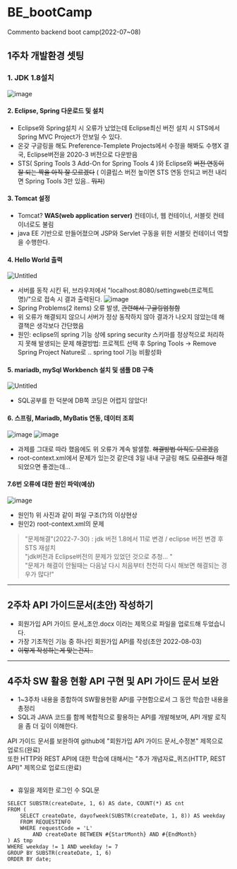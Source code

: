 # BE_bootCamp
 Commento  backend boot camp(2022-07~08)

## 1주차 개발환경 셋팅

### 1. JDK 1.8설치 
![image](https://user-images.githubusercontent.com/71398979/180863744-aebfb951-e80a-4203-a20b-e0067cd5c9f2.png)

#### 2. Eclipse, Spring 다운로드 및 설치
* Eclipse와 Spring설치 시 오류가 났었는데 Eclipse최신 버전 설치 시 STS에서 Spring  MVC Project가 안보일 수 있다.
 * 온갖 구글링을 해도 Preference-Templete Projects에서 수정을 해봐도 수행X 결국, Eclipse버전을 2020-3 버전으로 다운받음
 * STS( Spring Tools 3 Add-On for Spring Tools 4 )와 Eclipse와 ~~버전 연동이 잘 되는 짝을 아직 잘 모르겠다~~
   ( 이클립스 버전 높이면 STS 연동 안되고 버전 내리면 Spring Tools 3만 있음.. ~~뭐지~~)
  
#### 3. Tomcat 설정
* Tomcat? **WAS(web application server)** 컨테이너, 웹 컨테이너, 서블릿 컨테이너로도 불림
* java EE 기반으로 만들어졌으며 JSP와 Servlet 구동을 위한 서블릿 컨테이너 역할을 수행한다.

#### 4. Hello World 출력
![Untitled](https://user-images.githubusercontent.com/71398979/180865885-6d95cc6b-ad9f-445b-b8df-fa258b8d9dca.png)
* 서버를 동작 시킨 뒤, 브라우저에서 "localhost:8080/settingweb(프로젝트명)/"으로 접속 시 결과 출력된다.
 ![image](https://user-images.githubusercontent.com/71398979/180866008-1f9bc848-4219-4772-9963-ff488c032a4e.png)
 * Spring Problems(2 items) 오류 발생,  ~~관련해서 구글링엄청함~~ 
 * 위 오류가 해결되지 않으니 서버가 정상 동작하지 않아 결과가 나오지 않았는데 해결책은 생각보다 간단했음
 * 원인: eclipse의 spring 기능 상에 spring security 스키마를 정상적으로 처리하지 못해 발생되는 문제
   해결방법: 프로젝트 선택 후 Spring Tools -> Remove Spring Project Nature로 .. spring tool 기능 비활성화
   
#### 5. mariadb, mySql Workbench 설치 및 샘플 DB 구축
![Untitled](https://user-images.githubusercontent.com/71398979/180866426-09ce4e5b-3885-49aa-a488-073a1944fe0b.png)
* SQL공부를 한 덕분에 DB쪽 코딩은 어렵지 않았다!

#### 6. 스프링, Mariadb, MyBatis 연동, 데이터 조회
![image](https://user-images.githubusercontent.com/71398979/180866673-54aea042-1006-4521-abbd-1563e6dcd0f0.png)
![image](https://user-images.githubusercontent.com/71398979/180866714-5c26f7c8-158b-47d4-a11c-a52b16a83cb5.png)

* 과제를 그대로 따라 했음에도 위 오류가 계속 발샐함. ~~해결방법 아직도 모르겠음~~
* root-context.xml에서 문제가 있는것 같은데 3일 내내 구글링 해도 ~~모르겠다~~ 해결되었으면 좋겠는데...

#### 7.6번 오류에 대한 원인 파악(예상)
![image](https://user-images.githubusercontent.com/71398979/180869240-01db4482-95ea-4bac-9b41-425ea34e8535.png)
* 원인1) 위 사진과 같이 파일 구조(?)의 이상현상
* 원인2) root-context.xml의 문제 

> "문제해결"(2022-7-30) : jdk 버전 1.8에서 11로 변경 / eclipse 버전 변경 후 STS 재설치<br>
> "jdk버전과 Eclipse버전의 문제가 있었던 것으로 추청... "<br>
> "문제가 해결이 안될때는 다음날 다시 처음부터 천천히 다시 해보면 해결되는 경우가 많다!"<br>
---------

## 2주차 API 가이드문서(초안) 작성하기
* 회원가입 API 가이드 문서_초안.docx 이라는 제목으로 파일을 업로드해 두었습니다.
* 가장 기초적인 기능 중 하나인 회원가입 API를 작성(초안 2022-08-03)
* ~~이렇게 작성하는게 맞는건지..~~

---------

## 4주차  SW 활용 현황 API 구현 및 API 가이드 문서 보완
*  1~3주차 내용을 종합하여 SW활용현황 API를 구현함으로서 그 동안 학습한 내용을 총정리  
*  SQL과 JAVA 코드를 함께 복합적으로 활용하는 API를 개발해보며, API 개발 로직을 좀 더 깊이 이해한다.

API 가이드 문서를 보완하여 github에 "회원가입 API 가이드 문서_수정본" 제목으로 업로드(완료)<br>
또한 HTTP와 REST API에 대한 학습에 대해서는 "추가 개념자료_퀴즈(HTTP, REST API)" 제목으로 업로드(완료)<br>
<br>
* 휴일을 제외한 로그인 수 SQL문 
```
SELECT SUBSTR(createDate, 1, 6) AS date, COUNT(*) AS cnt
FROM (
	SELECT createDate, dayofweek(SUBSTR(createDate, 1, 8)) AS weekday
	FROM REQUESTINFO
	WHERE requestCode = 'L'
   		AND createDate BETWEEN #{StartMonth} AND #{EndMonth}
) AS tmp
WHERE weekday != 1 AND weekday != 7
GROUP BY SUBSTR(createDate, 1, 6)
ORDER BY date;
```


